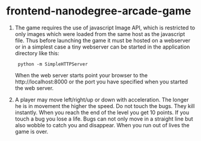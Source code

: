 frontend-nanodegree-arcade-game
===============================

1. The game requires the use of javascript Image API, which is restricted to only
   images which were loaded from the same host as the javascript file. Thus before
   launching the game it must be hosted on a webserver or in a simplest case a tiny
   webserver can be started in the application directory like this:
   
   		python -m SimpleHTTPServer
   
   When the web server starts point your browser to the http://localhost:8000 or the 
   port you have specified when you started the web server.
   
2. A player may move left/right/up or down with acceleration. The longer he is in movement
   the higher the speed. Do not touch the bugs. They kill instantly. When you reach the end
   of the level you get 10 points. If you touch a bug you lose a life. Bugs can not only move 
   in a straight line but also wobble to catch you and disappear.
   When you run out of lives the game is over. 